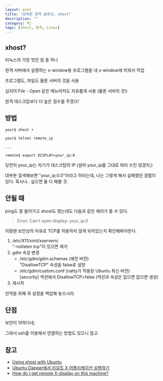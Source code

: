 ```yaml
---
layout: post
title: "강력한 원격 솔루션, xhost"
description: ""
category: PC
tags: [xhost, 원격, Linux]
---
```


## xhost?

리눅스의 가장 멋진 점 중 하나

원격 서버에서 실행하는 x-window용 프로그램을 내 x-window에 띄워서 작업

프로그램도, 파일도 물론 서버의 것을 사용

심지어 File - Open 같은 메뉴마저도 자유롭게 사용 (물론 서버의 것!)

원격 데스크탑보다 더 높은 점수를 주겠으!



## 방법

~~~
your$ xhost +

your$ telnet remote_ip

...

remote$ export DISPLAY=your_ip:0
~~~

당연히 your_ip는 자기가 데스크탑의 IP
(설마 your_ip를 그대로 따라 쓰진 않겠지;)

대부분 검색해보면 "your_ip:0.0"이라고 하라는데, 나는 그렇게 해서 실패했던 경험이 있다.
혹시나.. 싶으면 둘 다 해볼 것.



## 안될 때

ping도 잘 들어가고 xhost도 했는데도 다음과 같은 에러가 뜰 수 있다.

> Error: Can't open display: your_ip:0

이럴땐 보안상의 이유로 TCP를 허용하지 않게 되어있는지 확인해봐야한다.

1. /etc/X11/xinit/xserverrc  
   "-nolisten tcp"이 있으면 제거
2. gdm 속성 변경
   - /etc/gdm/gdm.schemas (예전 버전)  
     "DisallowTCP" 속성을 false로 설정
   - /etc/gdm/custom.conf (natty가 적용된 Ubuntu 최신 버전)  
     [security] 섹션에서 DisallowTCP=false (섹션과 속성은 없으면 없으면 생성)
3. 재시작

만약을 위해 꼭 설정을 백업해 놓으시라.



## 단점

보안이 약하다네;

그래서 ssh를 이용해서 연결하는 방법도 있으니 참고.



## 참고

- [Using xhost with Ubuntu](http://davesource.com/Solutions/20070912.Ubuntu-xhost.html)
- [Ubuntu Dapper에서 리모트 X 어플리케이션 실행하기](http://blog.jinbo.net/papyrus/?pnum=8)
- [How do I get remote X-display on this machine?](http://askubuntu.com/questions/57001/how-do-i-get-remote-x-display-on-this-machine)
